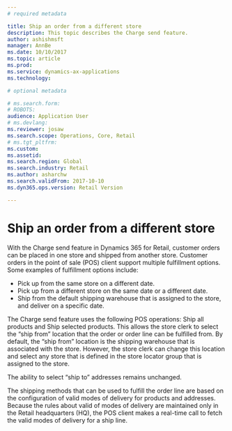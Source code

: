 ```yaml
---
# required metadata

title: Ship an order from a different store
description: This topic describes the Charge send feature.
author: ashishmsft
manager: AnnBe
ms.date: 10/10/2017
ms.topic: article
ms.prod: 
ms.service: dynamics-ax-applications
ms.technology: 

# optional metadata

# ms.search.form: 
# ROBOTS: 
audience: Application User
# ms.devlang: 
ms.reviewer: josaw
ms.search.scope: Operations, Core, Retail
# ms.tgt_pltfrm: 
ms.custom: 
ms.assetid: 
ms.search.region: Global
ms.search.industry: Retail
ms.author: asharchw
ms.search.validFrom: 2017-10-10
ms.dyn365.ops.version: Retail Version

---
```


# Ship an order from a different store

With the Charge send feature in Dynamics 365 for Retail, customer orders can be placed in one store and shipped from another store. 
Customer orders in the point of sale (POS) client support multiple fulfillment options. Some examples of fulfillment options include:
-	Pick up from the same store on a different date.
-	Pick up from a different store on the same date or a different date.
-	Ship from the default shipping warehouse that is assigned to the store, and deliver on a specific date.

The Charge send feature uses the following POS operations: Ship all products and Ship selected products. This allows the store clerk to select the “ship from” location that the order or order line can be fulfilled from. By default, the “ship from” location is the shipping warehouse that is associated with the store. However, the store clerk can change this location and select any store that is defined in the store locator group that is assigned to the store. 

The ability to select “ship to” addresses remains unchanged. 

The shipping methods that can be used to fulfill the order line are based on the configuration of valid modes of delivery for products and addresses. Because the rules about valid of modes of delivery are maintained only in the Retail headquarters (HQ), the POS client makes a real-time call to fetch the valid modes of delivery for a ship line. 

